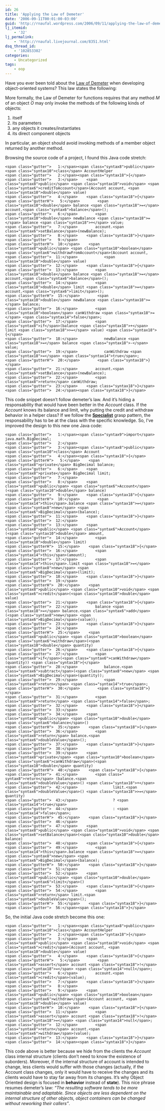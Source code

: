 ```yaml
---
id: 26
title: 'Applying the Law of Demeter'
date: '2006-09-11T00:01:00-03:00'
guid: 'http://rnaufal.wordpress.com/2006/09/11/applying-the-law-of-demeter/'
lj_itemid:
    - '32'
lj_permalink:
    - 'http://rnaufal.livejournal.com/8351.html'
dsq_thread_id:
    - '102853302'
categories:
    - Uncategorized
tags:
    - oop
---
```


Have you ever been told about the [Law of Demeter](http://en.wikipedia.org/wiki/Law_of_Demeter) when developing object-oriented systems? This law states the following:

More formally, the Law of Demeter for functions requires that any method *M* of an object *O* may only invoke the methods of the following kinds of objects:

1. itself
2. its parameters
3. any objects it creates/instantiates
4. its direct component objects

In particular, an object should avoid invoking methods of a member object returned by another method.

Browsing the source code of a project, I found this Java code stretch:

```
<span class="gutter">   1:</span><span class="syntax8">public</span> <span class="syntax10">class</span> AccountHelper
<span class="gutter">   2:</span><span class="syntax18">{</span>
<span class="gutter">   3:</span>    <span class="syntax8">public</span> <span class="syntax10">void</span> <span class="syntax6">creditToAccount</span>(Account account, <span class="syntax10">double</span> value)
<span class="gutter">   4:</span>    <span class="syntax18">{</span>
<span class="gutterH">   5:</span>        <span class="syntax10">double</span> balance <span class="syntax18">=</span> account.<span class="syntax6">balance</span>();
<span class="gutter">   6:</span>        <span class="syntax10">double</span> newBalance <span class="syntax18">=</span> balance <span class="syntax18">+</span> value;
<span class="gutter">   7:</span>        account.<span class="syntax6">setBalance</span>(newBalance);
<span class="gutter">   8:</span>    <span class="syntax18">}</span>
<span class="gutter">   9:</span>
<span class="gutterH">  10:</span>    <span class="syntax8">public</span> <span class="syntax10">boolean</span> <span class="syntax6">withdrawFromAccount</span>(Account account,
<span class="gutter">  11:</span>            <span class="syntax10">double</span> value)
<span class="gutter">  12:</span>    <span class="syntax18">{</span>
<span class="gutter">  13:</span>        <span class="syntax10">double</span> balance <span class="syntax18">=</span> account.<span class="syntax6">balance</span>();
<span class="gutter">  14:</span>        <span class="syntax10">double</span> limit <span class="syntax18">=</span> account.<span class="syntax6">limit</span>();
<span class="gutterH">  15:</span>        <span class="syntax10">double</span> newBalance <span class="syntax18">=</span> balance;
<span class="gutter">  16:</span>        <span class="syntax10">boolean</span> canWithdraw <span class="syntax18">=</span> <span class="syntax14">false</span>;
<span class="gutter">  17:</span>        <span class="syntax8">if</span>(balance <span class="syntax18">+</span> limit <span class="syntax18">>=</span> value) <span class="syntax18">{</span>
<span class="gutter">  18:</span>            newBalance <span class="syntax18">=</span> balance <span class="syntax18">-</span> value;
<span class="gutter">  19:</span>            canWithdraw <span class="syntax18">=</span> <span class="syntax14">true</span>;
<span class="gutterH">  20:</span>        <span class="syntax18">}</span>
<span class="gutter">  21:</span>        account.<span class="syntax6">setBalance</span>(newBalance);
<span class="gutter">  22:</span>        <span class="syntax8">return</span> canWithdraw;
<span class="gutter">  23:</span>    <span class="syntax18">}</span>
<span class="gutter">  24:</span><span class="syntax18">}</span>
```

This code snippet doesn’t follow demeter’s law. And it’s hiding a responsability that would have been better in the *Account* class. If the *Account* knows its balance and limit, why putting the credit and withdraw behavior in a helper class? If we follow the [**Specialist**](http://rnaufal.livejournal.com/#rnaufal4963) grasp pattern, the responsability has to be at the class with the specific knowledge. So, I’ve improved the design to this new one Java code:

```
<span class="gutter">   1:</span><span class="syntax9">import</span> java.math.BigDecimal;
<span class="gutter">   2:</span>
<span class="gutter">   3:</span><span class="syntax8">public</span> <span class="syntax10">class</span> Account
<span class="gutter">   4:</span><span class="syntax18">{</span>
<span class="gutterH">   5:</span>    <span class="syntax8">private</span> BigDecimal balance;
<span class="gutter">   6:</span>    <span class="syntax8">private</span> BigDecimal limit;
<span class="gutter">   7:</span>
<span class="gutter">   8:</span>    <span class="syntax8">public</span> <span class="syntax6">Account</span>(<span class="syntax10">double</span> balance)
<span class="gutter">   9:</span>    <span class="syntax18">{</span>
<span class="gutterH">  10:</span>        <span class="syntax14">this</span>.balance <span class="syntax18">=</span> <span class="syntax8">new</span> <span class="syntax6">BigDecimal</span>(balance);
<span class="gutter">  11:</span>    <span class="syntax18">}</span>
<span class="gutter">  12:</span>
<span class="gutter">  13:</span>    <span class="syntax8">public</span> <span class="syntax6">Account</span>(<span class="syntax10">double</span> amount,
<span class="gutter">  14:</span>        <span class="syntax10">double</span> limit)
<span class="gutterH">  15:</span>    <span class="syntax18">{</span>
<span class="gutter">  16:</span>        <span class="syntax14">this</span>(amount);
<span class="gutter">  17:</span>        <span class="syntax14">this</span>.limit <span class="syntax18">=</span> <span class="syntax8">new</span> <span class="syntax6">BigDecimal</span>(limit);
<span class="gutter">  18:</span>    <span class="syntax18">}</span>
<span class="gutter">  19:</span>
<span class="gutterH">  20:</span>    <span class="syntax8">public</span> <span class="syntax10">void</span> <span class="syntax6">credit</span>(<span class="syntax10">double</span> value)
<span class="gutter">  21:</span>    <span class="syntax18">{</span>
<span class="gutter">  22:</span>        balance <span class="syntax18">=</span> balance.<span class="syntax6">add</span>(<span class="syntax8">new</span> <span class="syntax6">BigDecimal</span>(value));
<span class="gutter">  23:</span>    <span class="syntax18">}</span>
<span class="gutter">  24:</span>
<span class="gutterH">  25:</span>    <span class="syntax8">public</span> <span class="syntax10">boolean</span> <span class="syntax6">withdraw</span>(<span class="syntax10">double</span> quantity)
<span class="gutter">  26:</span>    <span class="syntax18">{</span>
<span class="gutter">  27:</span>        <span class="syntax8">if</span>(<span class="syntax6">canWithdraw</span>(quantity)) <span class="syntax18">{</span>
<span class="gutter">  28:</span>            balance.<span class="syntax6">subtract</span>(<span class="syntax8">new</span> <span class="syntax6">BigDecimal</span>(quantity));
<span class="gutter">  29:</span>            <span class="syntax8">return</span> <span class="syntax14">true</span>;
<span class="gutterH">  30:</span>        <span class="syntax18">}</span>
<span class="gutter">  31:</span>        <span class="syntax8">return</span> <span class="syntax14">false</span>;
<span class="gutter">  32:</span>    <span class="syntax18">}</span>
<span class="gutter">  33:</span>
<span class="gutter">  34:</span>    <span class="syntax8">public</span> <span class="syntax10">double</span> <span class="syntax6">balance</span>()
<span class="gutterH">  35:</span>    <span class="syntax18">{</span>
<span class="gutter">  36:</span>        <span class="syntax8">return</span> balance.<span class="syntax6">doubleValue</span>();
<span class="gutter">  37:</span>    <span class="syntax18">}</span>
<span class="gutter">  38:</span>
<span class="gutter">  39:</span>    <span class="syntax8">private</span> <span class="syntax10">boolean</span> <span class="syntax6">canWithdraw</span>(<span class="syntax10">double</span> quantity)
<span class="gutterH">  40:</span>    <span class="syntax18">{</span>
<span class="gutter">  41:</span>        <span class="
syntax8">return</span> (balance.<span class="syntax6">doubleValue</span>() <span class="syntax18">+</span> 
<span class="gutter">  42:</span>                limit.<span class="syntax6">doubleValue</span>() <span class="syntax18">>=</span> quantity)
<span class="gutter">  43:</span>                ? <span class="syntax14">true</span>
<span class="gutter">  44:</span>                : <span class="syntax14">false</span>;
<span class="gutterH">  45:</span>    <span class="syntax18">}</span>
<span class="gutter">  46:</span>
<span class="gutter">  47:</span>    <span class="syntax8">public</span> <span class="syntax10">void</span> <span class="syntax6">setBalance</span>(<span class="syntax10">double</span> balance)
<span class="gutter">  48:</span>    <span class="syntax18">{</span>
<span class="gutter">  49:</span>        <span class="syntax14">this</span>.balance <span class="syntax18">=</span> <span class="syntax8">new</span> <span class="syntax6">BigDecimal</span>(balance);
<span class="gutterH">  50:</span>    <span class="syntax18">}</span>
<span class="gutter">  51:</span>
<span class="gutter">  52:</span>    <span class="syntax8">public</span> <span class="syntax10">double</span> <span class="syntax6">limit</span>()
<span class="gutter">  53:</span>    <span class="syntax18">{</span>
<span class="gutter">  54:</span>        <span class="syntax8">return</span> limit.<span class="syntax6">doubleValue</span>();
<span class="gutterH">  55:</span>    <span class="syntax18">}</span>
<span class="gutter">  56:</span><span class="syntax18">}</span>
```

So, the initial Java code stretch become this one:

```
<span class="gutter">   1:</span><span class="syntax8">public</span> <span class="syntax10">class</span> AccountHelper
<span class="gutter">   2:</span><span class="syntax18">{</span>
<span class="gutter">   3:</span>    <span class="syntax8">public</span> <span class="syntax10">void</span> <span class="syntax6">credit</span>(Account account, <span class="syntax10">double</span> value)
<span class="gutter">   4:</span>    <span class="syntax18">{</span>
<span class="gutterH">   5:</span>        <span class="syntax6">assert</span> account <span class="syntax18">!</span><span class="syntax18">=</span> <span class="syntax14">null</span>;
<span class="gutter">   6:</span>        account.<span class="syntax6">credit</span>(value);
<span class="gutter">   7:</span>    <span class="syntax18">}</span>
<span class="gutter">   8:</span>
<span class="gutter">   9:</span>    <span class="syntax8">public</span> <span class="syntax10">boolean</span> <span class="syntax6">withdraw</span>(Account account, <span class="syntax10">double</span> value)
<span class="gutterH">  10:</span>    <span class="syntax18">{</span>
<span class="gutter">  11:</span>        <span class="syntax6">assert</span> account <span class="syntax18">!</span><span class="syntax18">=</span> <span class="syntax14">null</span>;
<span class="gutter">  12:</span>        <span class="syntax8">return</span> account.<span class="syntax6">withdraw</span>(value);
<span class="gutter">  13:</span>    <span class="syntax18">}</span>
<span class="gutter">  14:</span><span class="syntax18">}</span>
```

This code above is better because we hide from the clients the *Account* class internal structure (clients don’t need to know the existence of suborders). Moreover, if the internal structure of account is intended to change, less clients would suffer with those changes (actually, if the Account class changes, only it would have to receive the changes and its clients would have to stay far away from its changes. It’s why Object Oriented design is focused in **behavior** instead of **state**). This nice phrase resumes demeter’s law: *“The resulting software tends to be more maintainable and adaptable. Since objects are less dependent on the internal structure of other objects, object containers can be changed without reworking their callers”*.